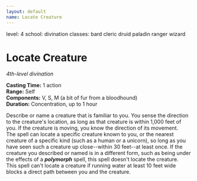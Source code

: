 ```yaml
---
layout: default
name: Locate Creature
---
```

level: 4
school: divination
classes: bard
         cleric
         druid
         paladin
         ranger
         wizard

# Locate Creature 
_4th-level divination_ 

**Casting Time:** 1 action    
**Range:** Self    
**Components:** V, S, M (a bit of fur from a bloodhound)    
**Duration:** Concentration, up to 1 hour 

Describe or name a creature that is familiar to you. You sense the direction to the creature's location, as long as that creature is within 1,000 feet of you. If the creature is moving, you know the direction of its movement.    
The spell can locate a specific creature known to you, or the nearest creature of a specific kind (such as a human or a unicorn), so long as you have seen such a creature up close--within 30 feet--at least once. If the creature you described or named is in a different form, such as being under the effects of a **_polymorph_** spell, this spell doesn't locate the creature.    
This spell can't locate a creature if running water at least 10 feet wide blocks a direct path between you and the creature. 